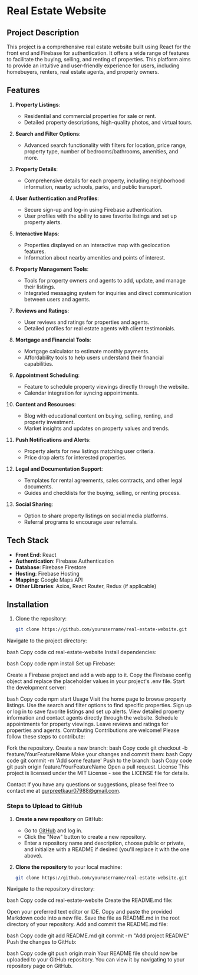 # Real Estate Website

## Project Description

This project is a comprehensive real estate website built using React for the front end and Firebase for authentication. It offers a wide range of features to facilitate the buying, selling, and renting of properties. This platform aims to provide an intuitive and user-friendly experience for users, including homebuyers, renters, real estate agents, and property owners.

## Features

1. **Property Listings**:
   - Residential and commercial properties for sale or rent.
   - Detailed property descriptions, high-quality photos, and virtual tours.

2. **Search and Filter Options**:
   - Advanced search functionality with filters for location, price range, property type, number of bedrooms/bathrooms, amenities, and more.

3. **Property Details**:
   - Comprehensive details for each property, including neighborhood information, nearby schools, parks, and public transport.

4. **User Authentication and Profiles**:
   - Secure sign-up and log-in using Firebase authentication.
   - User profiles with the ability to save favorite listings and set up property alerts.

5. **Interactive Maps**:
   - Properties displayed on an interactive map with geolocation features.
   - Information about nearby amenities and points of interest.

6. **Property Management Tools**:
   - Tools for property owners and agents to add, update, and manage their listings.
   - Integrated messaging system for inquiries and direct communication between users and agents.

7. **Reviews and Ratings**:
   - User reviews and ratings for properties and agents.
   - Detailed profiles for real estate agents with client testimonials.

8. **Mortgage and Financial Tools**:
   - Mortgage calculator to estimate monthly payments.
   - Affordability tools to help users understand their financial capabilities.

9. **Appointment Scheduling**:
   - Feature to schedule property viewings directly through the website.
   - Calendar integration for syncing appointments.

10. **Content and Resources**:
    - Blog with educational content on buying, selling, renting, and property investment.
    - Market insights and updates on property values and trends.

11. **Push Notifications and Alerts**:
    - Property alerts for new listings matching user criteria.
    - Price drop alerts for interested properties.

12. **Legal and Documentation Support**:
    - Templates for rental agreements, sales contracts, and other legal documents.
    - Guides and checklists for the buying, selling, or renting process.

13. **Social Sharing**:
    - Option to share property listings on social media platforms.
    - Referral programs to encourage user referrals.

## Tech Stack

- **Front End**: React
- **Authentication**: Firebase Authentication
- **Database**: Firebase Firestore
- **Hosting**: Firebase Hosting
- **Mapping**: Google Maps API
- **Other Libraries**: Axios, React Router, Redux (if applicable)

## Installation

1. Clone the repository:
   ```bash
   git clone https://github.com/yourusername/real-estate-website.git
Navigate to the project directory:

bash
Copy code
cd real-estate-website
Install dependencies:

bash
Copy code
npm install
Set up Firebase:

Create a Firebase project and add a web app to it.
Copy the Firebase config object and replace the placeholder values in your project's .env file.
Start the development server:

bash
Copy code
npm start
Usage
Visit the home page to browse property listings.
Use the search and filter options to find specific properties.
Sign up or log in to save favorite listings and set up alerts.
View detailed property information and contact agents directly through the website.
Schedule appointments for property viewings.
Leave reviews and ratings for properties and agents.
Contributing
Contributions are welcome! Please follow these steps to contribute:

Fork the repository.
Create a new branch:
bash
Copy code
git checkout -b feature/YourFeatureName
Make your changes and commit them:
bash
Copy code
git commit -m 'Add some feature'
Push to the branch:
bash
Copy code
git push origin feature/YourFeatureName
Open a pull request.
License
This project is licensed under the MIT License - see the LICENSE file for details.

Contact
If you have any questions or suggestions, please feel free to contact me at gurpreetkaur07988@gmail.com.


### Steps to Upload to GitHub

1. **Create a new repository** on GitHub:
   - Go to [GitHub](https://github.com/) and log in.
   - Click the "New" button to create a new repository.
   - Enter a repository name and description, choose public or private, and initialize with a README if desired (you'll replace it with the one above).

2. **Clone the repository** to your local machine:
   ```bash
   git clone https://github.com/yourusername/real-estate-website.git
Navigate to the repository directory:

bash
Copy code
cd real-estate-website
Create the README.md file:

Open your preferred text editor or IDE.
Copy and paste the provided Markdown code into a new file.
Save the file as README.md in the root directory of your repository.
Add and commit the README.md file:

bash
Copy code
git add README.md
git commit -m "Add project README"
Push the changes to GitHub:

bash
Copy code
git push origin main
Your README file should now be uploaded to your GitHub repository. You can view it by navigating to your repository page on GitHub.
